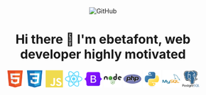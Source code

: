 <div align='center'>
    <img src="https://media.giphy.com/avatars/mwooodward/cIe5MvDvX4Vc/200h.gif" alt="GitHub" />
    <h1>Hi there 👋 I'm ebetafont, web developer highly motivated</h1>
<div>
<div style="display: inline_block">
    <img src="https://github.com/devicons/devicon/blob/master/icons/html5/html5-original.svg" width="40" height="40" alt="HTML5" />
    <img src="https://github.com/devicons/devicon/blob/master/icons/css3/css3-original.svg" width="40" height="40" alt="CSS3" />
    <img src="https://github.com/devicons/devicon/blob/master/icons/javascript/javascript-plain.svg" width="40" height="40" alt="JavaScript" />
    <img src="https://github.com/devicons/devicon/blob/master/icons/react/react-original.svg" width="40" height="40" alt="ReactJS" />
    <img src="https://github.com/devicons/devicon/blob/master/icons/bootstrap/bootstrap-original.svg" width="40" height="40" alt="Bootstrap" />
    <img src="https://github.com/devicons/devicon/blob/master/icons/nodejs/nodejs-original-wordmark.svg" width="40" height="40" alt="NodeJS" />
    <img src="https://github.com/devicons/devicon/blob/master/icons/php/php-original.svg" width="40" height="40" alt="php" />    
    <img src="https://github.com/devicons/devicon/blob/master/icons/python/python-original.svg" width="40" height="40" alt="Python" />
    <img src="https://github.com/devicons/devicon/blob/master/icons/mysql/mysql-original-wordmark.svg" width="40" height="40" alt="MySQL" />
    <img src="https://github.com/devicons/devicon/blob/master/icons/postgresql/postgresql-original-wordmark.svg" width="40" height="40" alt="Postgresql" />
</div>
